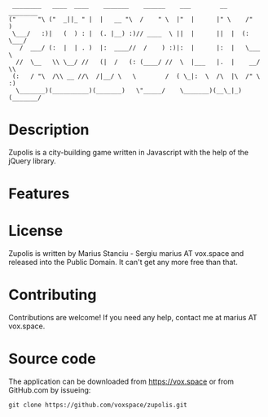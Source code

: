      ________   ____  ____    _______    ______    ___        __      ________  
    ("      "\ ("  _||_ " |  |   __ "\  /    " \  |"  |      |" \    /"       ) 
     \___/   :)|   (  ) : |  (. |__) :)// ____  \ ||  |      ||  |  (:   \___/  
       /  ___/ (:  |  | . )  |:  ____//  /    ) :)|:  |      |:  |   \___  \    
      //  \__   \\ \__/ //   (|  /   (: (____/ //  \  |___   |.  |    __/  \\   
     (:   / "\  /\\ __ //\  /|__/ \   \        /  ( \_|:  \  /\  |\  /" \   :)  
      \_______)(__________)(_______)   \"_____/    \_______)(__\_|_)(_______/   


Description
===========

Zupolis is a city-building game written in Javascript with the help of the
jQuery library.


Features
========


License
=======

Zupolis is written by Marius Stanciu - Sergiu marius AT vox.space and released
into the Public Domain. It can't get any more free than that.

Contributing
============

Contributions are welcome! If you need any help, contact me at marius AT vox.space.

Source code
===========

The application can be downloaded from https://vox.space or from GitHub.com
by issueing:

`git clone https://github.com/voxspace/zupolis.git`

